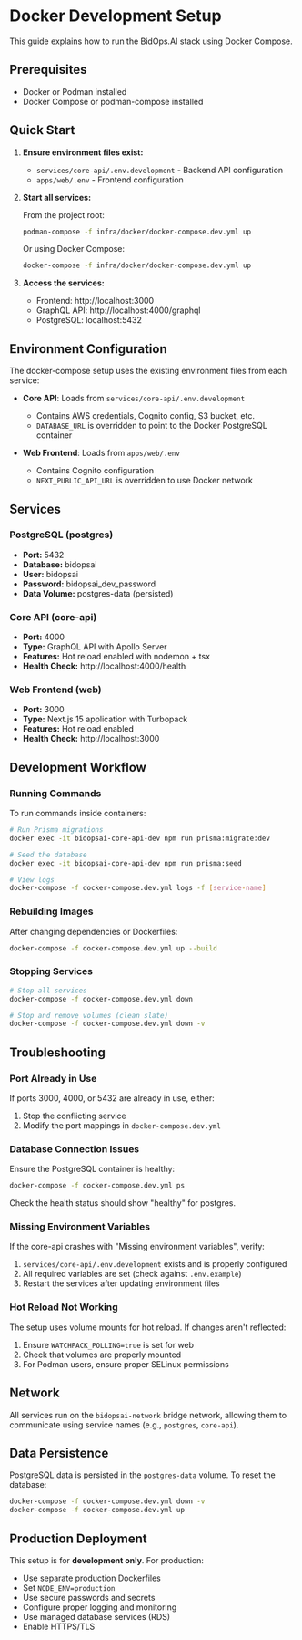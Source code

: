 # Docker Development Setup

This guide explains how to run the BidOps.AI stack using Docker Compose.

## Prerequisites

- Docker or Podman installed
- Docker Compose or podman-compose installed

## Quick Start

1. **Ensure environment files exist:**
   - `services/core-api/.env.development` - Backend API configuration
   - `apps/web/.env` - Frontend configuration

2. **Start all services:**
   
   From the project root:
   ```bash
   podman-compose -f infra/docker/docker-compose.dev.yml up
   ```
   
   Or using Docker Compose:
   ```bash
   docker-compose -f infra/docker/docker-compose.dev.yml up
   ```

3. **Access the services:**
   - Frontend: http://localhost:3000
   - GraphQL API: http://localhost:4000/graphql
   - PostgreSQL: localhost:5432

## Environment Configuration

The docker-compose setup uses the existing environment files from each service:

- **Core API**: Loads from `services/core-api/.env.development`
  - Contains AWS credentials, Cognito config, S3 bucket, etc.
  - `DATABASE_URL` is overridden to point to the Docker PostgreSQL container

- **Web Frontend**: Loads from `apps/web/.env`
  - Contains Cognito configuration
  - `NEXT_PUBLIC_API_URL` is overridden to use Docker network

## Services

### PostgreSQL (postgres)
- **Port:** 5432
- **Database:** bidopsai
- **User:** bidopsai
- **Password:** bidopsai_dev_password
- **Data Volume:** postgres-data (persisted)

### Core API (core-api)
- **Port:** 4000
- **Type:** GraphQL API with Apollo Server
- **Features:** Hot reload enabled with nodemon + tsx
- **Health Check:** http://localhost:4000/health

### Web Frontend (web)
- **Port:** 3000
- **Type:** Next.js 15 application with Turbopack
- **Features:** Hot reload enabled
- **Health Check:** http://localhost:3000

## Development Workflow

### Running Commands

To run commands inside containers:

```bash
# Run Prisma migrations
docker exec -it bidopsai-core-api-dev npm run prisma:migrate:dev

# Seed the database
docker exec -it bidopsai-core-api-dev npm run prisma:seed

# View logs
docker-compose -f docker-compose.dev.yml logs -f [service-name]
```

### Rebuilding Images

After changing dependencies or Dockerfiles:

```bash
docker-compose -f docker-compose.dev.yml up --build
```

### Stopping Services

```bash
# Stop all services
docker-compose -f docker-compose.dev.yml down

# Stop and remove volumes (clean slate)
docker-compose -f docker-compose.dev.yml down -v
```

## Troubleshooting

### Port Already in Use

If ports 3000, 4000, or 5432 are already in use, either:
1. Stop the conflicting service
2. Modify the port mappings in `docker-compose.dev.yml`

### Database Connection Issues

Ensure the PostgreSQL container is healthy:
```bash
docker-compose -f docker-compose.dev.yml ps
```

Check the health status should show "healthy" for postgres.

### Missing Environment Variables

If the core-api crashes with "Missing environment variables", verify:
1. `services/core-api/.env.development` exists and is properly configured
2. All required variables are set (check against `.env.example`)
3. Restart the services after updating environment files

### Hot Reload Not Working

The setup uses volume mounts for hot reload. If changes aren't reflected:
1. Ensure `WATCHPACK_POLLING=true` is set for web
2. Check that volumes are properly mounted
3. For Podman users, ensure proper SELinux permissions

## Network

All services run on the `bidopsai-network` bridge network, allowing them to communicate using service names (e.g., `postgres`, `core-api`).

## Data Persistence

PostgreSQL data is persisted in the `postgres-data` volume. To reset the database:

```bash
docker-compose -f docker-compose.dev.yml down -v
docker-compose -f docker-compose.dev.yml up
```

## Production Deployment

This setup is for **development only**. For production:
- Use separate production Dockerfiles
- Set `NODE_ENV=production`
- Use secure passwords and secrets
- Configure proper logging and monitoring
- Use managed database services (RDS)
- Enable HTTPS/TLS